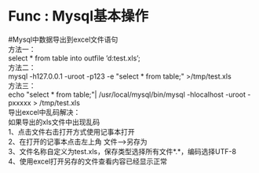 # Func : Mysql基本操作

#Mysql中数据导出到excel文件语句\
方法一：\
select * from table into outfile ’d:test.xls’;\
方法二：\
mysql -h127.0.0.1 -uroot -p123 -e "select * from table;" >/tmp/test.xls\
方法三：\
echo "select * from table;"| /usr/local/mysql/bin/mysql -hlocalhost -uroot -pxxxxx > /tmp/test.xls\
导出excel中乱码解决：\
如果导出的xls文件中出现乱码\
1、点击文件右击打开方式使用记事本打开\
2、在打开的记事本点击左上角 文件-->另存为\
3、文件名称自定义为test.xls，保存类型选择所有文件\*.\*，编码选择UTF-8\
4、使用excel打开另存的文件查看内容已经显示正常


